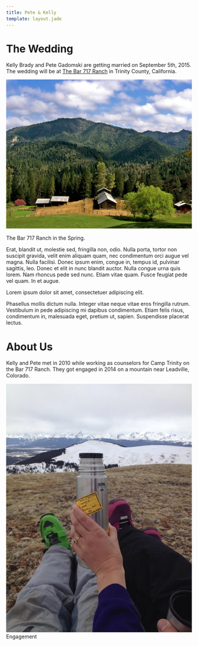 ```yaml
---
title: Pete & Kelly
template: layout.jade
---
```


# The Wedding

Kelly Brady and Pete Gadomski are getting married on September 5th, 2015.
The wedding will be at [The Bar 717 Ranch](http://www.bar717.com/) in Trinity County, California.

<div class="row">
<div class="col-md-6 col-md-offset-3">
<div class="thumbnail">
  <img src="bar-717-spring.jpg" class="img-responsive">
  <div class="caption">
    <p>The Bar 717 Ranch in the Spring.</p>
  </div>
</div>
</div>
</div>

Erat, blandit ut, molestie sed, fringilla non, odio. Nulla porta, tortor non
suscipit gravida, velit enim aliquam quam, nec condimentum orci augue vel
magna. Nulla facilisi. Donec ipsum enim, congue in, tempus id, pulvinar
sagittis, leo. Donec et elit in nunc blandit auctor. Nulla congue urna quis
lorem. Nam rhoncus pede sed nunc. Etiam vitae quam. Fusce feugiat pede vel
quam. In et augue.

Lorem ipsum dolor sit amet, consectetuer adipiscing elit.

Phasellus mollis dictum nulla. Integer vitae neque vitae eros fringilla rutrum.
Vestibulum in pede adipiscing mi dapibus condimentum. Etiam felis risus,
condimentum in, malesuada eget, pretium ut, sapien. Suspendisse placerat
lectus.


# About Us

Kelly and Pete met in 2010 while working as counselors for Camp Trinity on the Bar 717 Ranch.
They got engaged in 2014 on a mountain near Leadville, Colorado.

<div class="row">
<div class="col-md-6 col-md-offset-3">
<div class="thumbnail">
  <img src="engagement.jpg" class="img-responsive">
  <div class="caption">
    Engagement
  </div>
</div>
</div>
</div>
